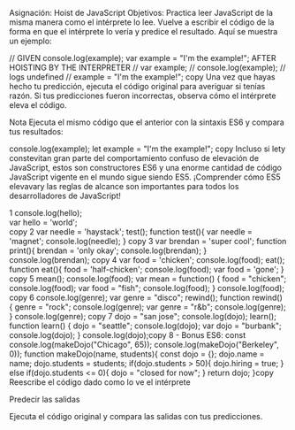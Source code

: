 Asignación: Hoist de JavaScript
Objetivos:
Practica leer JavaScript de la misma manera como el intérprete lo lee.
Vuelve a escribir el código de la forma en que el intérprete lo vería y predice el resultado. Aquí se muestra un ejemplo:

// GIVEN
console.log(example);
var example = "I'm the example!";
AFTER HOISTING BY THE INTERPRETER
// var example;
// console.log(example); // logs undefined
// example = "I'm the example!";
copy
Una vez que hayas hecho tu predicción, ejecuta el código original para averiguar si tenías razón. Si tus predicciones fueron incorrectas, observa cómo el intérprete eleva el código.

Nota
Ejecuta el mismo código que el anterior con la sintaxis ES6 y compara tus resultados:

console.log(example);
let example = "I'm the example!";    copy
Incluso si lety constevitan gran parte del comportamiento confuso de elevación de JavaScript, estos son constructores ES6 y una enorme cantidad de código JavaScript vigente en el mundo sigue siendo ES5. ¡Comprender cómo ES5 elevavary las reglas de alcance son importantes para todos los desarrolladores de JavaScript!

1
console.log(hello);                                   
var hello = 'world';                                 
copy
2
var needle = 'haystack';
test();
function test(){
    var needle = 'magnet';
    console.log(needle);
}
copy
3
var brendan = 'super cool';
function print(){
    brendan = 'only okay';
    console.log(brendan);
}
console.log(brendan);
copy
4
var food = 'chicken';
console.log(food);
eat();
function eat(){
    food = 'half-chicken';
    console.log(food);
    var food = 'gone';
}
copy
5
mean();
console.log(food);
var mean = function() {
    food = "chicken";
    console.log(food);
    var food = "fish";
    console.log(food);
}
console.log(food);
copy
6
console.log(genre);
var genre = "disco";
rewind();
function rewind() {
    genre = "rock";
    console.log(genre);
    var genre = "r&b";
    console.log(genre);
}
console.log(genre);
copy
7
dojo = "san jose";
console.log(dojo);
learn();
function learn() {
    dojo = "seattle";
    console.log(dojo);
    var dojo = "burbank";
    console.log(dojo);
}
console.log(dojo);copy
8 - Bonus ES6: const
console.log(makeDojo("Chicago", 65));
console.log(makeDojo("Berkeley", 0));
function makeDojo(name, students){
    const dojo = {};
    dojo.name = name;
    dojo.students = students;
    if(dojo.students > 50){
        dojo.hiring = true;
    }
    else if(dojo.students <= 0){
        dojo = "closed for now";
    }
    return dojo;
}copy
Reescribe el código dado como lo ve el intérprete

Predecir las salidas

Ejecuta el código original y compara las salidas con tus predicciones.